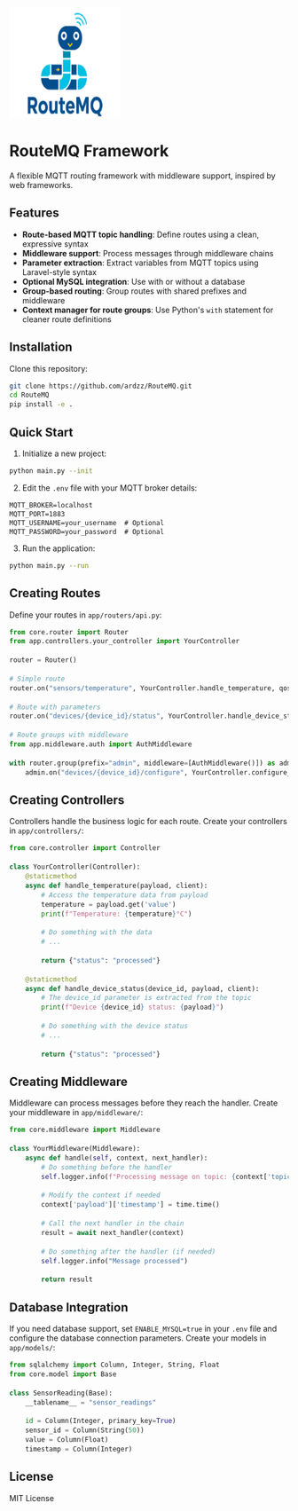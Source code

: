 <img alt="logo.png" height="200" src="logo.png" width="200"/>


# RouteMQ Framework

A flexible MQTT routing framework with middleware support, inspired by web frameworks.

## Features

- **Route-based MQTT topic handling**: Define routes using a clean, expressive syntax
- **Middleware support**: Process messages through middleware chains
- **Parameter extraction**: Extract variables from MQTT topics using Laravel-style syntax
- **Optional MySQL integration**: Use with or without a database
- **Group-based routing**: Group routes with shared prefixes and middleware
- **Context manager for route groups**: Use Python's `with` statement for cleaner route definitions

## Installation

Clone this repository:

```bash
git clone https://github.com/ardzz/RouteMQ.git
cd RouteMQ
pip install -e .
```

## Quick Start

1. Initialize a new project:

```bash
python main.py --init
```

2. Edit the `.env` file with your MQTT broker details:

```
MQTT_BROKER=localhost
MQTT_PORT=1883
MQTT_USERNAME=your_username  # Optional
MQTT_PASSWORD=your_password  # Optional
```

3. Run the application:

```bash
python main.py --run
```

## Creating Routes

Define your routes in `app/routers/api.py`:

```python
from core.router import Router
from app.controllers.your_controller import YourController

router = Router()

# Simple route
router.on("sensors/temperature", YourController.handle_temperature, qos=1)

# Route with parameters
router.on("devices/{device_id}/status", YourController.handle_device_status)

# Route groups with middleware
from app.middleware.auth import AuthMiddleware

with router.group(prefix="admin", middleware=[AuthMiddleware()]) as admin:
    admin.on("devices/{device_id}/configure", YourController.configure_device)
```

## Creating Controllers

Controllers handle the business logic for each route. Create your controllers in `app/controllers/`:

```python
from core.controller import Controller

class YourController(Controller):
    @staticmethod
    async def handle_temperature(payload, client):
        # Access the temperature data from payload
        temperature = payload.get('value')
        print(f"Temperature: {temperature}°C")
        
        # Do something with the data
        # ...
        
        return {"status": "processed"}
    
    @staticmethod
    async def handle_device_status(device_id, payload, client):
        # The device_id parameter is extracted from the topic
        print(f"Device {device_id} status: {payload}")
        
        # Do something with the device status
        # ...
        
        return {"status": "processed"}
```

## Creating Middleware

Middleware can process messages before they reach the handler. Create your middleware in `app/middleware/`:

```python
from core.middleware import Middleware

class YourMiddleware(Middleware):
    async def handle(self, context, next_handler):
        # Do something before the handler
        self.logger.info(f"Processing message on topic: {context['topic']}")
        
        # Modify the context if needed
        context['payload']['timestamp'] = time.time()
        
        # Call the next handler in the chain
        result = await next_handler(context)
        
        # Do something after the handler (if needed)
        self.logger.info("Message processed")
        
        return result
```

## Database Integration

If you need database support, set `ENABLE_MYSQL=true` in your `.env` file and configure the database connection parameters. Create your models in `app/models/`:

```python
from sqlalchemy import Column, Integer, String, Float
from core.model import Base

class SensorReading(Base):
    __tablename__ = "sensor_readings"
    
    id = Column(Integer, primary_key=True)
    sensor_id = Column(String(50))
    value = Column(Float)
    timestamp = Column(Integer)
```

## License

MIT License
